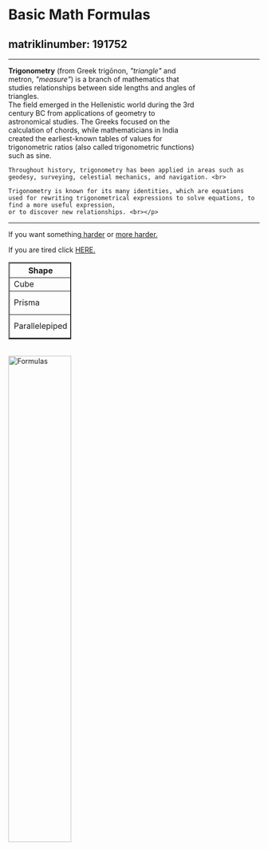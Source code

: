 <html>
<meta charset = "utf-8">
<head>
</head>
<body>
<h1>Basic Math Formulas</h1>
<h2>matriklinumber: 191752</h2>
<hr>
<p style="width:75%"><b>Trigonometry</b> (from Greek trigōnon, <i>"triangle"</i> and metron, <i>"measure"</i>) is a branch of mathematics that studies relationships between side lengths and angles of triangles. <br>
    The field emerged in the Hellenistic world during the 3rd century BC from applications of geometry to astronomical studies. The Greeks focused on the calculation of 
    chords, while mathematicians in India created the earliest-known tables of values for trigonometric ratios (also called trigonometric functions) such as sine.

    Throughout history, trigonometry has been applied in areas such as geodesy, surveying, celestial mechanics, and navigation. <br>
    
    Trigonometry is known for its many identities, which are equations used for rewriting trigonometrical expressions to solve equations, to find a more useful expression, 
    or to discover new relationships. <br></p>
<hr>
<p>
If you want something<a href="http://www.diskmat.ee/"> harder</a> or <a href=" http://www.ttu.ee"> more harder.</a> 
</p>

<p>
If you are tired click  <a href="https://www.youtube.com/watch?v=DXUAyRRkI6k"> HERE.</a>
</p>

<table style="width:25%" border="2">
        <tr>
            <th>Shape</th>
            <th>Area</th>
            <th>Volume</th>
        </tr>
        <tr>
            <td>Cube</td>
            <td>S = 6a^2</td>
            <td>V = a^3</td>
        </tr>
        <tr>
            <td>Prisma</td>
            <td>S = S(side) + 2S(base)</td>
            <td>V = Sh</td>
        </tr>
        <tr>
            <td>Parallelepiped</td>
            <td>S = 2(ab+ac+bc)</td>
            <td>V = a · b · h</td>
        </tr>
        </table> 
<br>
<img url="http://shpargalkaege.ru/wp-content/uploads/2015/05/OGE-1.jpg" alt="Formulas" style="width:50%">

</body>

</html>
